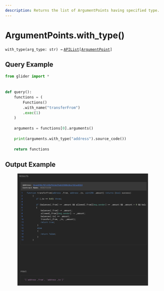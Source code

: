 ```yaml
---
description: Returns the list of ArgumentPoints having specified type.
---
```


# ArgumentPoints.with\_type()

`with_type(arg_type: str) →` [`APIList`](../../iterables/apilist.md)`[`[`ArgumentPoint`](../argumentpoint.md)`]`

## Query Example

```python
from glider import *


def query():
    functions = (
        Functions()
        .with_name("transferFrom")
        .exec(1)
    )

    arguments = functions[0].arguments()

    print(arguments.with_type("address").source_code())

    return functions
```

## Output Example

<figure><img src="../../../.gitbook/assets/image (12) (1) (1) (1).png" alt=""><figcaption></figcaption></figure>

